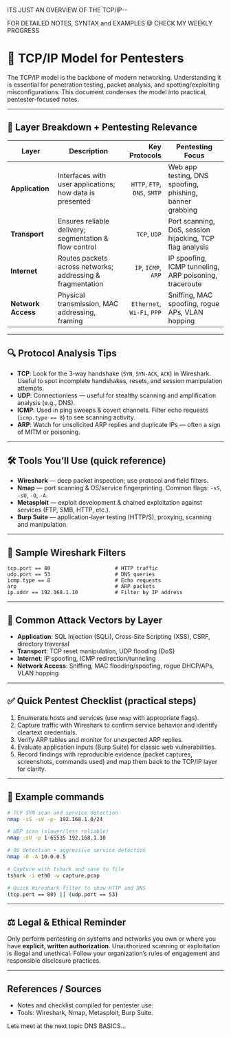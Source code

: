 ITS JUST AN OVERVIEW OF THE TCP/IP-- 

FOR DETAILED NOTES, SYNTAX and EXAMPLES @ CHECK MY WEEKLY PROGRESS

# 🧠 TCP/IP Model for Pentesters

The TCP/IP model is the backbone of modern networking. Understanding it is essential for penetration testing, packet analysis, and spotting/exploiting misconfigurations. This document condenses the model into practical, pentester-focused notes.

---

## 🧱 Layer Breakdown + Pentesting Relevance

| Layer | Description | Key Protocols | Pentesting Focus |
|---|---|---:|---|
| **Application** | Interfaces with user applications; how data is presented | `HTTP`, `FTP`, `DNS`, `SMTP` | Web app testing, DNS spoofing, phishing, banner grabbing |
| **Transport** | Ensures reliable delivery; segmentation & flow control | `TCP`, `UDP` | Port scanning, DoS, session hijacking, TCP flag analysis |
| **Internet** | Routes packets across networks; addressing & fragmentation | `IP`, `ICMP`, `ARP` | IP spoofing, ICMP tunneling, ARP poisoning, traceroute |
| **Network Access** | Physical transmission, MAC addressing, framing | `Ethernet`, `Wi‑Fi`, `PPP` | Sniffing, MAC spoofing, rogue APs, VLAN hopping |

---

## 🔍 Protocol Analysis Tips

- **TCP**: Look for the 3‑way handshake (`SYN`, `SYN‑ACK`, `ACK`) in Wireshark. Useful to spot incomplete handshakes, resets, and session manipulation attempts.  
- **UDP**: Connectionless — useful for stealthy scanning and amplification analysis (e.g., DNS).  
- **ICMP**: Used in ping sweeps & covert channels. Filter echo requests (`icmp.type == 8`) to see scanning activity.  
- **ARP**: Watch for unsolicited ARP replies and duplicate IPs — often a sign of MITM or poisoning.  

---

## 🛠️ Tools You’ll Use (quick reference)

- **Wireshark** — deep packet inspection; use protocol and field filters.  
- **Nmap** — port scanning & OS/service fingerprinting. Common flags: `-sS`, `-sU`, `-O`, `-A`.  
- **Metasploit** — exploit development & chained exploitation against services (FTP, SMB, HTTP, etc.).  
- **Burp Suite** — application-layer testing (HTTP/S), proxying, scanning and manipulation.

---

## 🧪 Sample Wireshark Filters

```plaintext
tcp.port == 80                     # HTTP traffic  
udp.port == 53                     # DNS queries  
icmp.type == 8                     # Echo requests  
arp                                # ARP packets  
ip.addr == 192.168.1.10            # Filter by IP address
```

---

## 🧨 Common Attack Vectors by Layer

- **Application**: SQL Injection (SQLi), Cross‑Site Scripting (XSS), CSRF, directory traversal  
- **Transport**: TCP reset manipulation, UDP flooding (DoS)  
- **Internet**: IP spoofing, ICMP redirection/tunneling  
- **Network Access**: Sniffing, MAC flooding/spoofing, rogue DHCP/APs, VLAN hopping

---

## ✅ Quick Pentest Checklist (practical steps)

1. Enumerate hosts and services (use `nmap` with appropriate flags).  
2. Capture traffic with Wireshark to confirm service behavior and identify cleartext credentials.  
3. Verify ARP tables and monitor for unexpected ARP replies.  
4. Evaluate application inputs (Burp Suite) for classic web vulnerabilities.  
5. Record findings with reproducible evidence (packet captures, screenshots, commands used) and map them back to the TCP/IP layer for clarity.

---

## 🔧 Example commands

```bash
# TCP SYN scan and service detection
nmap -sS -sV -p- 192.168.1.0/24

# UDP scan (slower/less reliable)
nmap -sU -p 1-65535 192.168.1.10

# OS detection + aggressive service detection
nmap -O -A 10.0.0.5

# Capture with tshark and save to file
tshark -i eth0 -w capture.pcap

# Quick Wireshark filter to show HTTP and DNS
(tcp.port == 80) || (udp.port == 53)
```

---

## ⚖️ Legal & Ethical Reminder

Only perform pentesting on systems and networks you own or where you have **explicit, written authorization**. Unauthorized scanning or exploitation is illegal and unethical. Follow your organization’s rules of engagement and responsible disclosure practices.

---

## References / Sources

- Notes and checklist compiled for pentester use.  
- Tools: Wireshark, Nmap, Metasploit, Burp Suite.


Lets meet at the next topic DNS BASICS...

